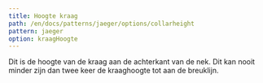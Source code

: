 ```yaml
---
title: Hoogte kraag
path: /en/docs/patterns/jaeger/options/collarheight
pattern: jaeger
option: kraagHoogte
---
```


Dit is de hoogte van de kraag aan de achterkant van de nek. Dit kan nooit minder zijn dan twee keer de kraaghoogte tot aan de breuklijn.